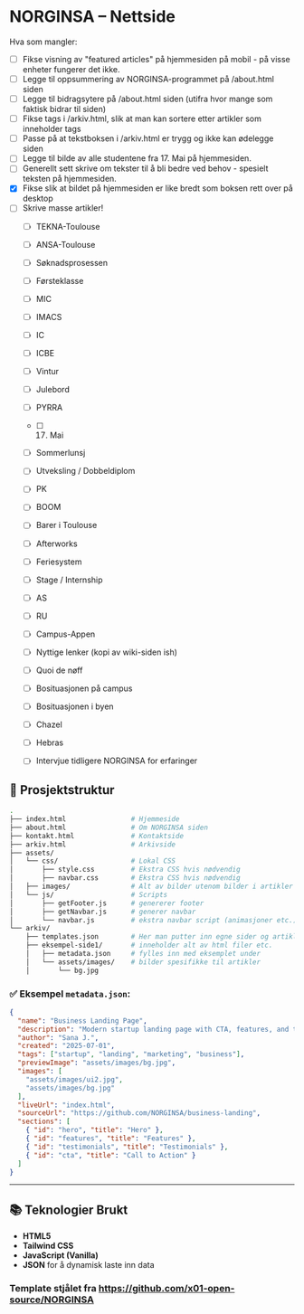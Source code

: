 
# NORGINSA – Nettside

Hva som mangler:

- [ ] Fikse visning av "featured articles" på hjemmesiden på mobil - på visse enheter fungerer det ikke.
- [ ] Legge til oppsummering av NORGINSA-programmet på /about.html siden
- [ ] Legge til bidragsytere på /about.html siden (utifra hvor mange som faktisk bidrar til siden)
- [ ] Fikse tags i /arkiv.html, slik at man kan sortere etter artikler som inneholder tags
- [ ] Passe på at tekstboksen i /arkiv.html er trygg og ikke kan ødelegge siden
- [ ] Legge til bilde av alle studentene fra 17. Mai på hjemmesiden.
- [ ] Generellt sett skrive om tekster til å bli bedre ved behov - spesielt teksten på hjemmesiden.
- [X] Fikse slik at bildet på hjemmesiden er like bredt som boksen rett over på desktop
- [ ] Skrive masse artikler!
    - [ ] TEKNA-Toulouse
    - [ ] ANSA-Toulouse
    - [ ] Søknadsprosessen
    - [ ] Førsteklasse
    - [ ] MIC
    - [ ] IMACS
    - [ ] IC
    - [ ] ICBE
    - [ ] Vintur
    - [ ] Julebord
    - [ ] PYRRA
    - [ ] 17. Mai
    - [ ] Sommerlunsj
    - [ ] Utveksling / Dobbeldiplom
    - [ ] PK
    - [ ] BOOM
    - [ ] Barer i Toulouse
    - [ ] Afterworks
    - [ ] Feriesystem
    - [ ] Stage / Internship
    - [ ] AS
    - [ ] RU
    - [ ] Campus-Appen
    - [ ] Nyttige lenker (kopi av wiki-siden ish)
    - [ ] Quoi de nøff
    - [ ] Bosituasjonen på campus
    - [ ] Bosituasjonen i byen
    - [ ] Chazel
    - [ ] Hebras
    - [ ] Intervjue tidligere NORGINSA for erfaringer


## 🧱 Prosjektstruktur

```bash
.
├── index.html                # Hjemmeside
├── about.html                # Om NORGINSA siden
├── kontakt.html              # Kontaktside
├── arkiv.html                # Arkivside
├── assets/
│   └── css/                  # Lokal CSS
│       ├── style.css         # Ekstra CSS hvis nødvendig
│       ├── navbar.css        # Ekstra CSS hvis nødvendig
│   ├── images/               # Alt av bilder utenom bilder i artikler
│   └── js/                   # Scripts
│       ├── getFooter.js      # genererer footer
│       ├── getNavbar.js      # generer navbar
│       └── navbar.js         # ekstra navbar script (animasjoner etc.)
└── arkiv/
    ├── templates.json        # Her man putter inn egne sider og artikler
    ├── eksempel-side1/       # inneholder alt av html filer etc.
    │   ├── metadata.json     # fylles inn med eksemplet under
    │   └── assets/images/    # bilder spesifikke til artikler
    │       └── bg.jpg
````

### ✅ Eksempel `metadata.json`:

```json
{
  "name": "Business Landing Page",
  "description": "Modern startup landing page with CTA, features, and testimonials.",
  "author": "Sana J.",
  "created": "2025-07-01",
  "tags": ["startup", "landing", "marketing", "business"],
  "previewImage": "assets/images/bg.jpg",
  "images": [
    "assets/images/ui2.jpg",
    "assets/images/bg.jpg"
  ],
  "liveUrl": "index.html",
  "sourceUrl": "https://github.com/NORGINSA/business-landing",
  "sections": [
    { "id": "hero", "title": "Hero" },
    { "id": "features", "title": "Features" },
    { "id": "testimonials", "title": "Testimonials" },
    { "id": "cta", "title": "Call to Action" }
  ]
}
```
---

## 📚 Teknologier Brukt

* **HTML5**
* **Tailwind CSS**
* **JavaScript (Vanilla)**
* **JSON** for å dynamisk laste inn data


### Template stjålet fra https://github.com/x01-open-source/NORGINSA
